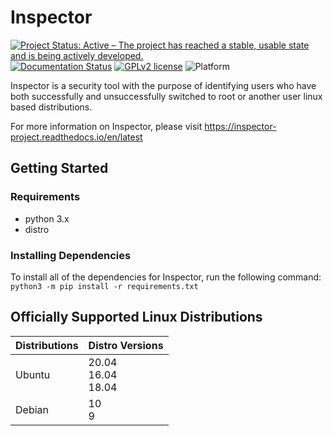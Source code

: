 # Inspector

[![Project Status: Active – The project has reached a stable, usable state and is being actively developed.](https://www.repostatus.org/badges/latest/active.svg)](https://www.repostatus.org/#active)
[![Documentation Status](https://readthedocs.org/projects/inspector-project/badge/?version=latest)](https://inspector-project.readthedocs.io/en/latest/?badge=latest)
[![GPLv2 license](https://img.shields.io/badge/License-GPLv2-blue.svg)](https://www.gnu.org/licenses/old-licenses/gpl-2.0.en.html)
![Platform](https://img.shields.io/badge/platform-Linux-lightgrey)

Inspector is a security tool with the purpose of identifying users who have both successfully and unsuccessfully switched to root or another user linux based distributions.

For more information on Inspector, please visit https://inspector-project.readthedocs.io/en/latest

## Getting Started

### Requirements

- python 3.x
- distro

### Installing Dependencies

To install all of the dependencies for Inspector, run the following command: `python3 -m pip install -r requirements.txt`

## Officially Supported Linux Distributions

| Distributions | Distro Versions |
|---------------|-----------------|
| Ubuntu        | 20.04<br>16.04<br>18.04 |
| Debian        | 10<br>9        |
